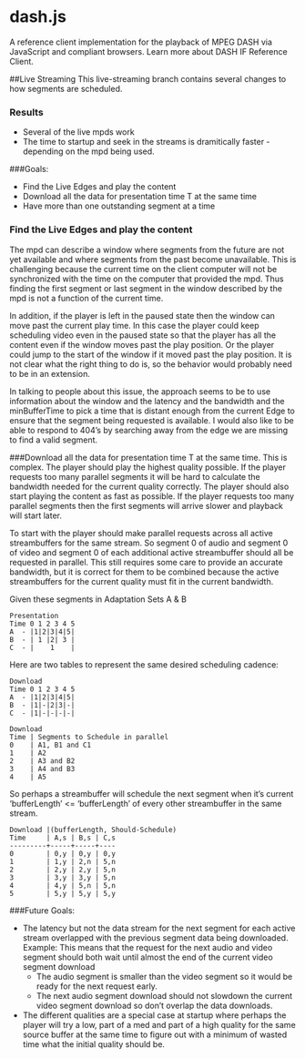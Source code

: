 # dash.js

A reference client implementation for the playback of MPEG DASH via JavaScript and compliant browsers. Learn more about DASH IF Reference Client.

##Live Streaming
This live-streaming branch contains several changes to how segments are scheduled.

### Results
* Several of the live mpds work
* The time to startup and seek in the streams is dramitically faster - depending on the mpd being used.

###Goals:
* Find the Live Edges and play the content 
* Download all the data for presentation time T at the same time
* Have more than one outstanding segment at a time

### Find the Live Edges and play the content
The mpd can describe a window where segments from the future are not yet available and where segments from the past become unavailable. This is challenging because the current time on the client computer will not be synchronized with the time on the computer that provided the mpd. Thus finding the first segment or last segment in the window described by the mpd is not a function of the current time.

In addition, if the player is left in the paused state then the window can move past the current play time. In this case the player could keep scheduling video even in the paused state so that the player has all the content even if the window moves past the play position. Or the player could jump to the start of the window if it moved past the play position. It is not clear what the right thing to do is, so the behavior would probably need to be in an extension.

In talking to people about this issue, the approach seems to be to use information about the window and the latency and the bandwidth and the minBufferTime to pick a time that is distant enough from the current Edge to ensure that the segment being requested is available. I would also like to be able to respond to 404’s by searching away from the edge we are missing to find a valid segment.

###Download all the data for presentation time T at the same time.
This is complex. The player should play the highest quality possible. If the player requests too many parallel segments it will be hard to calculate the bandwidth needed for the current quality correctly. The player should also start playing the content as fast as possible. If the player requests too many parallel segments then the first segments will arrive slower and playback will start later.
 
To start with the player should make parallel requests across all active streambuffers for the same stream. So segment 0 of audio and segment 0 of video and segment 0 of each additional active streambuffer should all be requested in parallel. This still requires some care to provide an accurate bandwidth, but it is correct for them to be combined because the active streambuffers for the current quality must fit in the current bandwidth. 

Given these segments in Adaptation Sets A & B
 
    Presentation
    Time 0 1 2 3 4 5
    A  - |1|2|3|4|5|
    B  - | 1 |2| 3 |
    C  - |    1    |
 
Here are two tables to represent the same desired scheduling cadence:
 
    Download
    Time 0 1 2 3 4 5
    A  - |1|2|3|4|5|
    B  - |1|-|2|3|-|
    C  - |1|-|-|-|-|
 
    Download
    Time | Segments to Schedule in parallel
    0    | A1, B1 and C1
    1    | A2
    2    | A3 and B2
    3    | A4 and B3
    4    | A5
 
So perhaps a streambuffer will schedule the next segment when it’s current ‘bufferLength’ <= ‘bufferLength’ of every other streambuffer in the same stream.
 
    Download |(bufferLength, Should-Schedule)
    Time     | A,s | B,s | C,s
    ---------+-----+-----+----
    0        | 0,y | 0,y | 0,y
    1        | 1,y | 2,n | 5,n
    2        | 2,y | 2,y | 5,n
    3        | 3,y | 3,y | 5,n
    4        | 4,y | 5,n | 5,n
    5        | 5,y | 5,y | 5,y


###Future Goals:
* The latency but not the data stream for the next segment for each active stream overlapped with the previous segment data being downloaded. Example: This means that the request for the next audio and video segment should both wait until almost the end of the current video segment download
  * The audio segment is smaller than the video segment so it would be ready for the next request early. 
  * The next audio segment download should not slowdown the current video segment download so don’t overlap the data downloads.
* The different qualities are a special case at startup where perhaps the player will try a low, part of a med and part of a high quality for the same source buffer at the same time to figure out with a minimum of wasted time what the initial quality should be.

